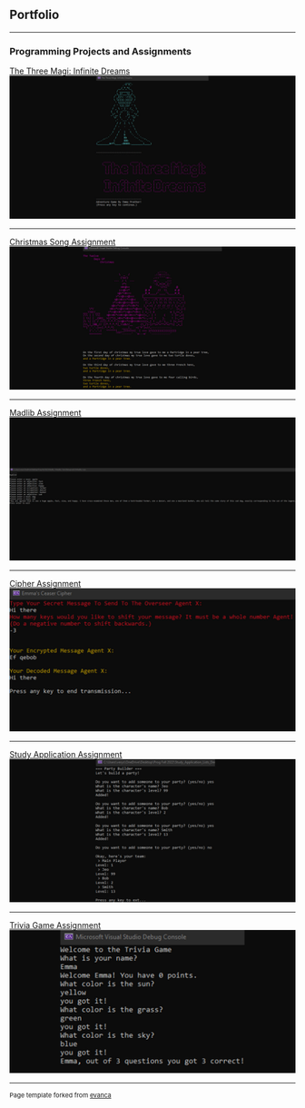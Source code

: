 ## Portfolio

---

### Programming Projects and Assignments 

[The Three Magi: Infinite Dreams](https://github.com/EmmaPrather/The-Three-Magi)
<img src="images/Magi shot.jpg?raw=true"/>

---
[Christmas Song Assignment](https://github.com/EmmaPrather/Christmas-Song-Assignment)
<img src="images/Christmasimage.jpg?raw=true"/>

---
[Madlib Assignment](https://github.com/EmmaPrather/Madlib-Assignment)
<img src="images/Madlib image.jpg?raw=true"/>

---
[Cipher Assignment](https://github.com/EmmaPrather/Cipher-Assignment)
<img src="images/Cipher image.jpg?raw=true"/>

---
[Study Application Assignment](https://github.com/EmmaPrather/Study-Application-Assignment)
<img src="images/StudyAppImage.jpg?raw=true"/>

---
[Trivia Game Assignment](https://github.com/EmmaPrather/Trivia-Game-Assignment)
<img src="images/TriviaGameimage.jpg?raw=true"/>

---
<p style="font-size:11px">Page template forked from <a href="https://github.com/evanca/quick-portfolio">evanca</a></p>
<!-- Remove above link if you don't want to attibute -->
